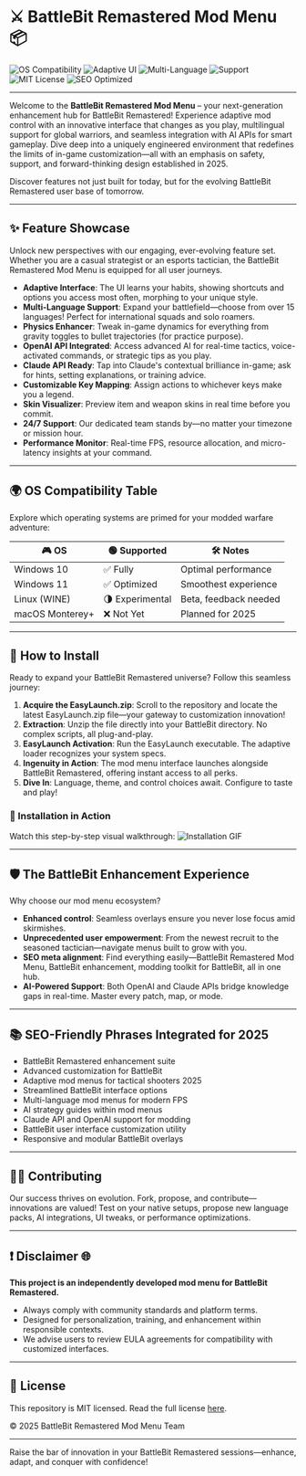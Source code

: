 # ⚔️ BattleBit Remastered Mod Menu 📦

![OS Compatibility](https://img.shields.io/badge/OS-Windows%2010%2F11-blue?logo=windows)
![Adaptive UI](https://img.shields.io/badge/Interface-Adaptive-27ae60?logo=adobe)
![Multi-Language](https://img.shields.io/badge/Languages-Multi--Language-ffac33?logo=googletranslate)
![Support](https://img.shields.io/badge/Support-24/7%20Support-green?logo=helpdesk)
![MIT License](https://img.shields.io/badge/License-MIT-yellow?logo=open-source)
![SEO Optimized](https://img.shields.io/badge/Search%20Optimized-Yes-blueviolet?logo=seo)

---

Welcome to the **BattleBit Remastered Mod Menu** – your next-generation enhancement hub for BattleBit Remastered! Experience adaptive mod control with an innovative interface that changes as you play, multilingual support for global warriors, and seamless integration with AI APIs for smart gameplay. Dive deep into a uniquely engineered environment that redefines the limits of in-game customization—all with an emphasis on safety, support, and forward-thinking design established in 2025.

Discover features not just built for today, but for the evolving BattleBit Remastered user base of tomorrow.

---

## ✨ Feature Showcase

Unlock new perspectives with our engaging, ever-evolving feature set. Whether you are a casual strategist or an esports tactician, the BattleBit Remastered Mod Menu is equipped for all user journeys.

- **Adaptive Interface**: The UI learns your habits, showing shortcuts and options you access most often, morphing to your unique style.
- **Multi-Language Support**: Expand your battlefield—choose from over 15 languages! Perfect for international squads and solo roamers.
- **Physics Enhancer**: Tweak in-game dynamics for everything from gravity toggles to bullet trajectories (for practice purpose).
- **OpenAI API Integrated**: Access advanced AI for real-time tactics, voice-activated commands, or strategic tips as you play.
- **Claude API Ready**: Tap into Claude's contextual brilliance in-game; ask for hints, setting explanations, or training advice.
- **Customizable Key Mapping**: Assign actions to whichever keys make you a legend.
- **Skin Visualizer**: Preview item and weapon skins in real time before you commit.
- **24/7 Support**: Our dedicated team stands by—no matter your timezone or mission hour.
- **Performance Monitor**: Real-time FPS, resource allocation, and micro-latency insights at your command.

---

## 🌍 OS Compatibility Table  

Explore which operating systems are primed for your modded warfare adventure:

| 🎮 OS             | 🟢 Supported   | 🛠️ Notes              |
|-------------------|---------------|-----------------------|
| Windows 10        | ✅ Fully       | Optimal performance   |
| Windows 11        | ✅ Optimized   | Smoothest experience  |
| Linux (WINE)      | 🌗 Experimental | Beta, feedback needed |
| macOS Monterey+   | ❌ Not Yet     | Planned for 2025      |

---

## 🧪 How to Install

Ready to expand your BattleBit Remastered universe? Follow this seamless journey:

1. **Acquire the EasyLaunch.zip**: Scroll to the repository and locate the latest EasyLaunch.zip file—your gateway to customization innovation!
2. **Extraction**: Unzip the file directly into your BattleBit directory. No complex scripts, all plug-and-play.
3. **EasyLaunch Activation**: Run the EasyLaunch executable. The adaptive loader recognizes your system specs.
4. **Ingenuity in Action**: The mod menu interface launches alongside BattleBit Remastered, offering instant access to all perks.
5. **Dive In**: Language, theme, and control choices await. Configure to taste and play!

### 🎥 Installation in Action

Watch this step-by-step visual walkthrough:
![Installation GIF](https://i.imgur.com/czbn975.gif)

---

## 🛡️ The BattleBit Enhancement Experience

Why choose our mod menu ecosystem?
- **Enhanced control**: Seamless overlays ensure you never lose focus amid skirmishes.
- **Unprecedented user empowerment**: From the newest recruit to the seasoned tactician—navigate menus built to grow with you.
- **SEO meta alignment**: Find everything easily—BattleBit Remastered Mod Menu, BattleBit enhancement, modding toolkit for BattleBit, all in one hub.
- **AI-Powered Support**: Both OpenAI and Claude APIs bridge knowledge gaps in real-time. Master every patch, map, or mode.

---

## 📚 SEO-Friendly Phrases Integrated for 2025

- BattleBit Remastered enhancement suite
- Advanced customization for BattleBit
- Adaptive mod menus for tactical shooters 2025
- Streamlined BattleBit interface options
- Multi-language mod menus for modern FPS
- AI strategy guides within mod menus
- Claude API and OpenAI support for modding
- BattleBit user interface customization utility
- Responsive and modular BattleBit overlays

---

## 🧑‍💻 Contributing

Our success thrives on evolution. Fork, propose, and contribute—innovations are valued! Test on your native setups, propose new language packs, AI integrations, UI tweaks, or performance optimizations.

---

## ❗ Disclaimer 🌐

**This project is an independently developed mod menu for BattleBit Remastered.**  
- Always comply with community standards and platform terms.
- Designed for personalization, training, and enhancement within responsible contexts.
- We advise users to review EULA agreements for compatibility with customized interfaces.

---

## 📄 License

This repository is MIT licensed. Read the full license [here](https://opensource.org/licenses/MIT).

© 2025 BattleBit Remastered Mod Menu Team

---

Raise the bar of innovation in your BattleBit Remastered sessions—enhance, adapt, and conquer with confidence!